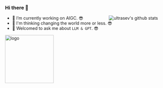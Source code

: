 
### Hi there 👋

<img align="right" src="https://github-readme-stats.vercel.app/api?username=ultrasev&show_icons=true&theme=vue" alt="ultrasev's github stats" />

- 🌈 I’m currently working on AIGC. 😎
- 🤔 I'm thinking changing the world more or less. 😎
- 💬 Welcomed to ask me about `LLM & GPT`. 😎


<img src="https://github-profile-trophy.vercel.app/?username=ultrasev&theme=flat&column=7&margin-w=10" alt="logo" height="160" align="center" />

